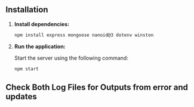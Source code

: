 ## Installation


1. **Install dependencies:**

   ```bash
   npm install express mongoose nanoid@3 dotenv winston

   ```


2. **Run the application:**

   Start the server using the following command:

   ```bash
   npm start
   ```

   
## Check Both Log Files for Outputs from error and updates
